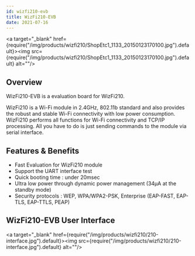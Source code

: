 ```yaml
---
id: wizfi210-evb
title: WizFi210-EVB
date: 2021-07-16
---
```


<a target="_blank" href={require("/img/products/wizfi210/ShopEtc1_1133_20150123170100.jpg").default}><img src={require("/img/products/wizfi210/ShopEtc1_1133_20150123170100.jpg").default} alt=""/></a>

## Overview

WizFi210-EVB is a evaluation board for WizFi210.

WizFi210 is a Wi-Fi module in 2.4GHz, 802.11b standard and also provides the robust and stable Wi-Fi connectivity with low power consumption. WizFi210 performs all functions for Wi-Fi connectivity and TCP/IP processing. All you have to do is just sending commands to the module via serial interface.

## Features & Benefits

- Fast Evaluation for WizFi210 module
- Support the UART interface test
- Quick booting time : under 20msec
- Ultra low power through dynamic power management (34μA at the standby mode)
- Security protocols : WEP, WPA/WPA2-PSK, Enterprise (EAP-FAST, EAP-TLS, EAP-TTLS, PEAP)

## WizFi210-EVB User Interface

<a target="_blank" href={require("/img/products/wizfi210/210-interface.jpg").default}><img src={require("/img/products/wizfi210/210-interface.jpg").default} alt=""/></a>

